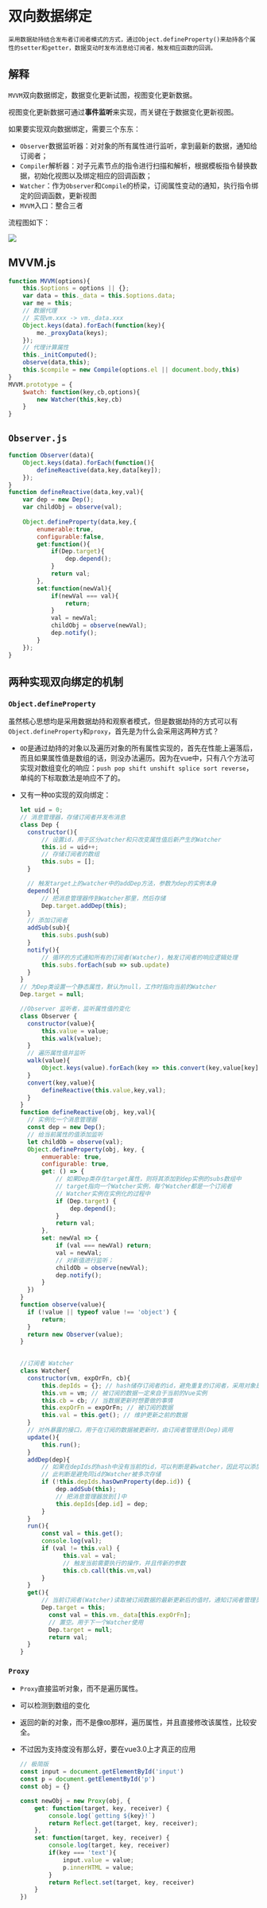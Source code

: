 # 双向数据绑定

`采用数据劫持结合发布者订阅者模式的方式，通过Object.defineProperty()来劫持各个属性的setter和getter，数据变动时发布消息给订阅者，触发相应函数的回调。`

## 解释

`MVVM`双向数据绑定，数据变化更新试图，视图变化更新数据。

视图变化更新数据可通过**事件监听**来实现，而关键在于数据变化更新视图。

如果要实现双向数据绑定，需要三个东东：

- `Observer`数据监听器：对对象的所有属性进行监听，拿到最新的数据，通知给订阅者；
- `Compiler`解析器：对子元素节点的指令进行扫描和解析，根据模板指令替换数据，初始化视图以及绑定相应的回调函数；
- `Watcher`：作为`Observer`和`Compile`的桥梁，订阅属性变动的通知，执行指令绑定的回调函数，更新视图
- `MVVM`入口：整合三者

流程图如下：

![](D:\DaYesahhGit\AllForWEB\AllForWEB\image\defineproperty.jpg)



## MVVM.js

```javascript
function MVVM(options){
    this.$options = options || {};
    var data = this._data = this.$options.data;
    var me = this;
    // 数据代理
    // 实现vm.xxx -> vm._data.xxx
    Object.keys(data).forEach(function(key){
        me._proxyData(keys);
    });
    // 代理计算属性
    this._initComputed();
    observe(data,this);
    this.$compile = new Compile(options.el || document.body,this)
}
MVVM.prototype = {
    $watch: function(key,cb,options){
        new Watcher(this,key,cb)
    }
}
```

## `Observer.js`

```javascript
function Observer(data){
    Object.keys(data).forEach(function(){
        defineReactive(data,key,data[key]);
    });
}
function defineReactive(data,key,val){
    var dep = new Dep();
    var childObj = observe(val);
    
    Object.defineProperty(data,key,{
        enumerable:true,
        configurable:false,
        get:function(){
            if(Dep.target){
                dep.depend();
            }
            return val;
        },
        set:function(newVal){
            if(newVal === val){
                return;
            }
            val = newVal;
            childObj = observe(newVal);
            dep.notify();
        }
    });
}
```



## 两种实现双向绑定的机制

### `Object.defineProperty`

虽然核心思想均是采用数据劫持和观察者模式，但是数据劫持的方式可以有`Object.defineProperty`和`proxy`，首先是为什么会采用这两种方式？

- `OD`是通过劫持的对象以及遍历对象的所有属性实现的，首先在性能上遍落后，而且如果属性值是数组的话，则没办法遍历。因为在vue中，只有八个方法可实现对数组变化的响应：`push pop shift unshift splice sort reverse`，单纯的下标取数法是响应不了的。

- 又有一种`OD`实现的双向绑定：

  ```javascript
  let uid = 0;
  // 消息管理器，存储订阅者并发布消息
  class Dep {
  	constructor(){
  		// 设置id，用于区分watcher和只改变属性值后新产生的Watcher
  		this.id = uid++;
  		// 存储订阅者的数组
  		this.subs = [];
  	}
  
  	// 触发target上的watcher中的addDep方法，参数为dep的实例本身
  	depend(){
  		// 把消息管理器传到Watcher那里，然后存储
  		Dep.target.addDep(this);
  	}
  	// 添加订阅者
  	addSub(sub){
  		this.subs.push(sub)
  	}
  	notify(){
  		// 循环的方式通知所有的订阅者(Watcher)，触发订阅者的响应逻辑处理
  		this.subs.forEach(sub => sub.update)
  	}
  }
  // 为Dep类设置一个静态属性，默认为null，工作时指向当前的Watcher
  Dep.target = null;
  
  //Observer 监听者，监听属性值的变化
  class Observer {
  	constructor(value){
  		this.value = value;
  		this.walk(value);
  	}
  	// 遍历属性值并监听
  	walk(value){
  		Object.keys(value).forEach(key => this.convert(key,value[key]));
  	}
  	convert(key,value){
  		defineReactive(this.value,key,val);
  	}
  }
  function defineReactive(obj, key,val){
  	// 实例化一个消息管理器
  	const dep = new Dep();
  	// 给当前属性的值添加监听
  	let childOb = observe(val);
  	Object.defineProperty(obj, key, {
  		enmuerable: true,
  		configurable: true,
  		get: () => {
  			// 如果Dep类存在target属性，则将其添加到dep实例的subs数组中
  			// target指向一个Watcher实例，每个Watcher都是一个订阅者
  			// Watcher实例在实例化的过程中
  			if (Dep.target) {
  				dep.depend();
  			}
  			return val;
  		},
  		set: newVal => {
  			if (val === newVal) return;
  			val = newVal;
  			// 对新值进行监听；
  			childOb = observe(newVal);
  			dep.notify();
  		}
  	})
  }
  function observe(value){
  	if (!value || typeof value !== 'object') {
  		return;
  	}
  	return new Observer(value);
  }
  
   
  //订阅者 Watcher
  class Watcher{
  	constructor(vm, expOrFn, cb){
  		this.depIds = {}; // hash储存订阅者的id，避免重复的订阅者，采用对象是避免重复的key
  		this.vm = vm; // 被订阅的数据一定来自于当前的Vue实例
  		this.cb = cb; // 当数据更新时想要做的事情
  		this.expOrFn = expOrFn; // 被订阅的数据
  		this.val = this.get(); // 维护更新之前的数据
  	}
  	// 对外暴露的接口，用于在订阅的数据被更新时，由订阅者管理员(Dep)调用
  	update(){
  		this.run();
  	}
  	addDep(dep){
  		// 如果在depIds的hash中没有当前的id，可以判断是新watcher，因此可以添加到dep的数组中存储
  		// 此判断是避免同id的Watcher被多次存储
  		if (!this.depIds.hasOwnProperty(dep.id)) {
  			dep.addSub(this);
  			// 把消息管理器放到[]中
  			this.depIds[dep.id] = dep;
  		}
  	}
  	run(){
  		const val = this.get();
  		console.log(val);
  		if (val != this.val) {
              this.val = val;
              // 触发当前需要执行的操作，并且传新的参数
              this.cb.call(this.vm,val)
  		}
  	}
  	get(){
  		// 当前订阅者(Watcher)读取被订阅数据的最新更新后的值时，通知订阅者管理员收集当前订阅者
  		Dep.target = this;
          const val = this.vm._data[this.expOrFn];
          // 置空。用于下一个Watcher使用
          Dep.target = null;
          return val;
  	}
  }
  ```

### `Proxy`

- `Proxy`直接监听对象，而不是遍历属性。

- 可以检测到数组的变化

- 返回的新的对象，而不是像`OD`那样，遍历属性，并且直接修改该属性，比较安全。

- 不过因为支持度没有那么好，要在vue3.0上才真正的应用

  ```javascript
  // 极简版
  const input = document.getElementById('input')
  const p = document.getElementById('p')
  const obj = {}
  
  const newObj = new Proxy(obj, {
      get: function(target, key, receiver) {
          console.log(`getting ${key}!`)
          return Reflect.get(target, key, receiver);
      },
      set: function(target, key, receiver) {
          console.log(target, key, receiver)
          if(key === 'text'){
              input.value = value;
              p.innerHTML = value;
          }
          return Reflect.set(target, key, receiver)
      }
  })
  ```




